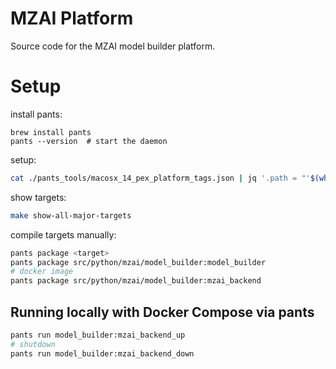 # MZAI Platform

Source code for the MZAI model builder platform.


# Setup 

install pants:

```shell
brew install pants
pants --version  # start the daemon
```

setup:
```bash
cat ./pants_tools/macosx_14_pex_platform_tags.json | jq '.path = "'$(which python)'"' > ./pants_tools/macosx_14_pex_platform_tags.json

```

show targets:

```bash
make show-all-major-targets
```

compile targets manually:

```bash
pants package <target>
pants package src/python/mzai/model_builder:model_builder
# docker image
pants package src/python/mzai/model_builder:mzai_backend
```


## Running locally with Docker Compose via pants

```bash
pants run model_builder:mzai_backend_up
# shutdown
pants run model_builder:mzai_backend_down
```




